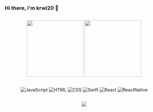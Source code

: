 ### Hi there, i'm krwi20 👋
##
<div align="center">
  <img height="180em" src="https://github-readme-stats.vercel.app/api?username=krwi20&show_icons=true&theme=radical" />
  <img height="180em" src="https://github-readme-stats.vercel.app/api/top-langs/?username=krwi20&layout=compact&theme=radical" />
</div>

##

<div align="center">
  <img alt="JavaScript" src="https://img.shields.io/badge/javascript-%23323330.svg?style=for-the-badge&logo=javascript&logoColor=%23F7DF1E" />
  <img alt="HTML" src="https://img.shields.io/badge/html5-%23E34F26.svg?style=for-the-badge&logo=html5&logoColor=white" />
  <img alt="CSS" src="https://img.shields.io/badge/css3-%231572B6.svg?style=for-the-badge&logo=css3&logoColor=white" />
  <img alt="Swift" src="https://img.shields.io/badge/swift-F54A2A?style=for-the-badge&logo=swift&logoColor=white" />
  <img alt="React" src="https://img.shields.io/badge/react-%2320232a.svg?style=for-the-badge&logo=react&logoColor=%2361DAFB" />
  <img alt="ReactNative" src="https://img.shields.io/badge/react_native-%2320232a.svg?style=for-the-badge&logo=react&logoColor=%2361DAFB" />
</div>

##

<div align="center">
  <img src="https://github-readme-stats.vercel.app/api/wakatime?username=krwi20" />
</div>
